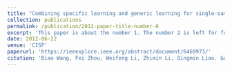 ```yaml
---
title: "Combining specific learning and generic learning for single-sample face recognition"
collection: publications
permalink: /publication/2012-paper-title-number-6
excerpt: 'This paper is about the number 1. The number 2 is left for future work.'
date: 2012-06-22
venue: 'CISP'
paperurl: 'https://ieeexplore.ieee.org/abstract/document/6469973/'
citation: 'Biao Wang, Fei Zhou, Weifeng Li, Zhimin Li, Qingmin Liao. &quot;Combining specific learning and generic learning for single-sample face recognition. &quot; <i>CISP</i>. 2012.'
---
```

